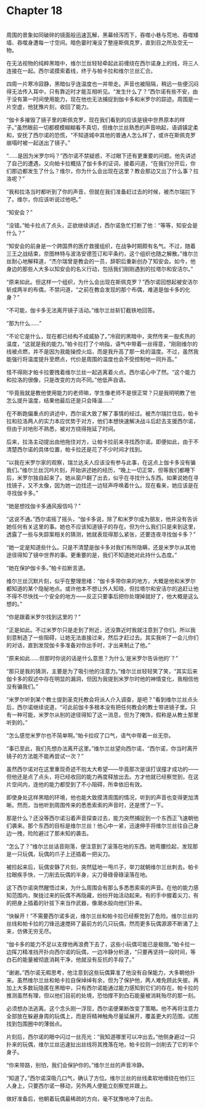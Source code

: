 # Chapter 18

<br>
周围的景象如同破碎的镜面般迅速瓦解，黑幕倾泻而下，吞噬小巷与荒地、吞噬矮墙、吞噬身遭每一寸空间。暗色霎时淹没了整座斯佩克罗，直到目之所及空无一物。

在无法视物的纯粹黑暗中，维尔兰丝轻轻牵起此前缠绕在西尔诺身上的线，将三人连接在一起。西尔诺摸索着线，终于与帕卡拉和维尔兰丝汇合。

四周一片寒冷寂静，黑暗似乎连温度也一并带走。声音也被阻隔，稍远一些便沉闷得无法传入耳中，只有靠近时才能互相听见。“发生什么了？”西尔诺有些不安，由于没有第一时间使用能力，现在他也无法捕捉到伽卡多和米罗尔的踪迹。周围是一片空虚，他犹豫片刻，收回了能力。

“伽卡多摧毁了镜子里的斯佩克罗，现在我们看到的应该是镜中世界原本的样子。”虽然眼前一切都模模糊糊看不真切，但维尔兰丝熟悉的声音响起，语调镇定柔和，安抚了西尔诺的恐慌，“不知道城中其他的普通人怎么样了，或许在斯佩克罗崩塌时被一起送出了镜子。”

“……是因为米罗尔吗？”西尔诺不禁疑惑，不过眼下还有更重要的问题。他先讲述了自己的遭遇，又向帕卡拉概括了伽卡多的证词，接着问道，“在我们分开后，你们那边都发生了什么？维尔，你为什么会出现在这里？教会那边又出了什么事？拉洛呢？”

“我和拉洛当时都听到了你的声音，但就在我们准备赶过去的时候，被杰尔瑞拦下了。维尔，你应该听说过他吧。”

“知安会？”

“没错。”帕卡拉点了点头，正欲继续讲述，西尔诺急忙打断了他：“等等，知安会是什么？”

“知安会的前身是一个跨国界的医疗救援组织，在战争时期颇有名气。不过，随着三王之战结束，奈图林特与波洛安德签订和平条约，这个组织也随之解散。”维尔兰丝耐心地解释道，“杰尔瑞曾是教会的一员，辞职后重新创办了知安会。如今，他身边的那些人大多以知安会的名义行动，包括我们刚刚遇到的拉塔尔和安洁尔。”

“原来如此。但这样一个组织，为什么会出现在斯佩克罗？”西尔诺回想起被安洁尔斩成两半的布偶，不禁问道，“之前在教会发现的那个布偶，难道是伽卡多的化身？”

“不可能，伽卡多无法离开镜子活动。”维尔兰丝斩钉截铁地回答。

“那为什么……”

“不论它是什么，现在都已经构不成威胁了。”冷寂的黑暗中，突然传来一股炙热的温度，“这就是我的能力。”帕卡拉打了个响指，语气中带着一丝得意，“刚刚维尔的线被点燃，并不是因为我能操控火焰，而是我升高了那一处的温度。不过，虽然我能强行将温度提升至燃点，代价是周围的温度也会不受控制地一同升高。”

怪不得刚才帕卡拉要拽着维尔兰丝一起逃离着火点。西尔诺心中了然。“这个能力和拉洛的很像，只是改变的方向不同。”他低声自语。

“毕竟我就是教他使用能力的老师嘛，学生像老师不是很正常？只是我明明教了他怎么提升温度，结果他最后还是只会降温……”

在不断跑偏重点的讲述中，西尔诺大致了解了事情的经过。被杰尔瑞拦住后，帕卡拉和拉洛两人的实力本应优势于对方，他们本想快速解决战斗后赶去支援西尔诺，但由于对地形不熟悉，被对方绕得拖延了时间。

后来，拉洛主动提出由他拖住对方，让帕卡拉前来寻找西尔诺。即便如此，由于不清楚西尔诺的具体位置，帕卡拉还是花了不少时间才找到。

“以我在米罗尔家的观察，瑞兰达夫人应该没有参与此事，在这点上伽卡多没有骗我们。”维尔兰丝沉吟片刻，开始讲述她的经历，“晚上一切正常，但等我们都睡下后，米罗尔独自起来了。她从窗户翻了出去，似乎在寻找什么东西。如果说她在寻找镜子，又不太像，因为她一边找还一边轻声呼唤着什么。现在看来，她应该是在寻找伽卡多。”

“她是想找伽卡多通风报信吗？”

“这说不通。”西尔诺摇了摇头，“伽卡多说，除了和米罗尔成为朋友，他并没有告诉她任何有关这里的事。她也不应该知道镜子的存在。但为什么我们只是来到这里，透露了一些与失踪案相关的猜测，她就表现得那么紧张，还要连夜寻找伽卡多？”

“她一定是知道些什么。只是不清楚是伽卡多对我们有所隐瞒，还是米罗尔从其他途径得知了镜中世界的事。更重要的是，我们不知道她对此持什么态度。”

“她在保护伽卡多。”帕卡拉断言道。

维尔兰丝沉默片刻，似乎在整理思绪：“伽卡多带你来的地方，大概是他和米罗尔都知道的某个隐秘地点。或许他本不想让外人知晓，但拉塔尔和安洁尔的追赶让他不得不尽快找一个安全的地方——反正只要事后把你处理掉就好了，他大概是这么想的。”

“你是跟着米罗尔找到这里的？”

“正是如此。不过米罗尔只是走到了附近，还没靠近时我就注意到了你们。所以我刻意制造了一些阻碍，让她无法直接过来，然后才赶过去。其实我听了一会儿你们的对话，直到发现伽卡多准备对你出手时，才出来制止了他。”

“原来如此……但那时你说的话是什么意思？为什么‘是米罗尔告诉他的’？”

“那只是我的猜测，主要是为了吸引他的注意力。”维尔兰丝轻轻笑了笑，“其实后来伽卡多的叙述中存在明显的漏洞，但因为我提到米罗尔时他的神情变化，我相信他没有骗我们。”

“米罗尔听到某个教士提到圣克托教会将派人介入调查，是吧？”看到维尔兰丝点头后，西尔诺继续说道，“可此前伽卡多根本没有把任何教会的教士带进镜子里。只有一种可能，米罗尔从别的途径得知了这一消息，但为了掩饰，假称是从教士那里听到的。”

“怎么感觉米罗尔也不简单啊。”帕卡拉叹了口气，语气中带着一丝无奈。

“事已至此，我们先想办法离开这里。”维尔兰丝望向西尔诺，“西尔诺，你当时离开镜子的方法能不能再尝试一次？”

虽然西尔诺对在这里重现奇迹不抱太大希望——毕竟那次是误打误撞才成功的——但他还是点了点头，将已经收回的能力再度释放出去。方才他就已经察觉到，在这片空间内，连他的能力都受到了不小阻碍，所幸依旧有效。

即使身处这样黑暗的环境，他也能大致摸清周围的情况，听到的声音也变得更加清晰。然而，当他听到周围传来的悉悉索索的声音时，还是愣了一下。

那是什么？还没等西尔诺沿着声音探查过去，能力突然捕捉到一个东西正飞速朝他们袭来。那个东西的目标是维尔兰丝！他心中一紧，迅速伸手将维尔兰丝往自己身边一拽，险险避过了那未知的袭击。

“怎么了？”维尔兰丝话音刚落，便注意到了滚落在地的东西。她弯腰捡起，发现那是一只玩偶，玩偶的爪子上还插着一把尖刀。

被捡起来后，玩偶安静了片刻，突然猛地一甩爪子，举刀就朝维尔兰丝刺去。帕卡拉眼疾手快，一刀削去玩偶的半身，尖刀骨碌骨碌滚落在地。

这下西尔诺突然醒悟过来，为什么周围会有那么多悉悉索索的声音。在他的能力感知范围内，聚拢过来的玩偶不再隐藏，纷纷开始活动起来。有的手中握着尖刀，有的把身上插着的针拔下来当作武器，像潮水般向他们扑来。

“快躲开！”不需要西尔诺多说，维尔兰丝和帕卡拉已经察觉到了危险。维尔兰丝的丝线和帕卡拉的刀锋迅速搅碎了最前方的几只玩偶，然而更多玩偶源源不断涌了上来，仿佛无穷无尽。

“伽卡多的能力不足以支撑他再浪费下去了，这些小玩偶可能已是极限。”帕卡拉一边挥刀精准挡开扑向西尔诺的玩偶，一边冷静分析道，“只要再坚持一段时间，等白石的能量被彻底消耗干净，他就没有反抗的手段了。”

“谢谢。”西尔诺无暇思考，他注意到这些玩偶算准了他没有自保能力，大多朝他扑来。虽然维尔兰丝和帕卡拉自保绰绰有余，但为了保护他，两人难免顾此失彼。再加上大多数玩隐匿在黑暗中，只有西尔诺能通过能力感知到它们的存在。帕卡拉的推测虽然有理，但以他们目前的处境，恐怕撑不到白石能量被消耗殆尽的那一刻。

必须想办法逃离。这个念头刚一浮现，西尔诺便果断改变了策略。他不再将注意力全部放在躲避身周的玩偶上，而是将精神触角尽量延展开，覆盖更大的范围，试图找到包围圈中的薄弱点。

片刻后，西尔诺的眼中闪过一丝亮光：“我知道哪里可以冲出去。”他侧身避过一只扑来的玩偶，维尔兰丝迅速扯出丝线将其拽落在地，帕卡拉则一剑削去了它的半个身子。

“你来带路，别怕，我们会保护你的。”维尔兰丝的声音冷静。

“知道了。”西尔诺深吸几口气，确认了方位。维尔兰丝的丝线柔软地缠绕在他们三人身上，只要西尔诺一移动，另外两人便能立刻察觉并跟上。

做好准备后，他朝着玩偶最稀疏的方向，毫不犹豫地冲了出去。
